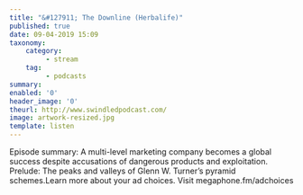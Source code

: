 ```yaml
---
title: "&#127911; The Downline (Herbalife)"
published: true
date: 09-04-2019 15:09
taxonomy:
    category:
         - stream
    tag:
         - podcasts
summary:
enabled: '0'
header_image: '0'
theurl: http://www.swindledpodcast.com/
image: artwork-resized.jpg
template: listen
---
```

 
Episode summary: A multi-level marketing company becomes a global success despite accusations of dangerous products and exploitation. Prelude: The peaks and valleys of Glenn W. Turner’s pyramid schemes.Learn more about your ad choices. Visit megaphone.fm/adchoices
